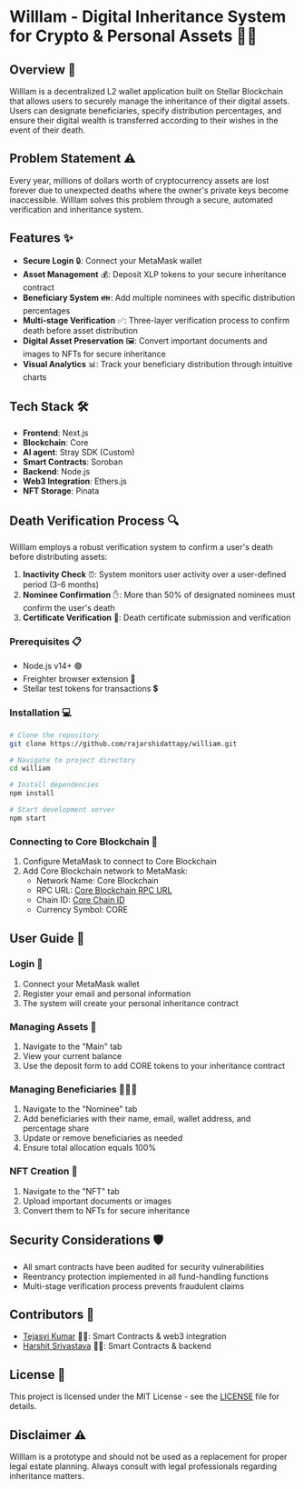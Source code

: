 # WillIam - Digital Inheritance System for Crypto & Personal Assets 🔐💼

## Overview 🌟
WillIam is a decentralized L2 wallet application built on Stellar Blockchain that allows users to securely manage the inheritance of their digital assets. Users can designate beneficiaries, specify distribution percentages, and ensure their digital wealth is transferred according to their wishes in the event of their death.

## Problem Statement ⚠️
Every year, millions of dollars worth of cryptocurrency assets are lost forever due to unexpected deaths where the owner's private keys become inaccessible. WillIam solves this problem through a secure, automated verification and inheritance system.

## Features ✨
- **Secure Login** 🔒: Connect your MetaMask wallet
- **Asset Management** 💰: Deposit XLP tokens to your secure inheritance contract
- **Beneficiary System** 👪: Add multiple nominees with specific distribution percentages
- **Multi-stage Verification** ✅: Three-layer verification process to confirm death before asset distribution
- **Digital Asset Preservation** 🖼️: Convert important documents and images to NFTs for secure inheritance
- **Visual Analytics** 📊: Track your beneficiary distribution through intuitive charts

## Tech Stack 🛠️
- **Frontend**:  Next.js 
- **Blockchain**: Core 
- **AI agent**: Stray SDK  (Custom)
- **Smart Contracts**: Soroban
- **Backend**: Node.js 
- **Web3 Integration**: Ethers.js 
- **NFT Storage**: Pinata 

## Death Verification Process 🔍
WillIam employs a robust verification system to confirm a user's death before distributing assets:

1. **Inactivity Check** ⏰: System monitors user activity over a user-defined period (3-6 months)
2. **Nominee Confirmation** ✋: More than 50% of designated nominees must confirm the user's death
3. **Certificate Verification** 📄: Death certificate submission and verification

### Prerequisites 📋
- Node.js v14+ 🟢
- Freighter browser extension 🦊
- Stellar test tokens for transactions 💲

### Installation 💻
```bash
# Clone the repository
git clone https://github.com/rajarshidattapy/william.git

# Navigate to project directory
cd william

# Install dependencies
npm install

# Start development server
npm start
```

### Connecting to Core Blockchain 🔌
1. Configure MetaMask to connect to Core Blockchain
2. Add Core Blockchain network to MetaMask:
   - Network Name: Core Blockchain
   - RPC URL: [Core Blockchain RPC URL](https://rpc.test2.btcs.network)
   - Chain ID: [Core Chain ID](1114)
   - Currency Symbol: CORE

## User Guide 📖

### Login 🔑
1. Connect your MetaMask wallet
2. Register your email and personal information
3. The system will create your personal inheritance contract

### Managing Assets 💼
1. Navigate to the "Main" tab
2. View your current balance
3. Use the deposit form to add CORE tokens to your inheritance contract

### Managing Beneficiaries 👨‍👩‍👧
1. Navigate to the "Nominee" tab
2. Add beneficiaries with their name, email, wallet address, and percentage share
3. Update or remove beneficiaries as needed
4. Ensure total allocation equals 100%

### NFT Creation 🎨
1. Navigate to the "NFT" tab
2. Upload important documents or images
3. Convert them to NFTs for secure inheritance

## Security Considerations 🛡️
- All smart contracts have been audited for security vulnerabilities
- Reentrancy protection implemented in all fund-handling functions
- Multi-stage verification process prevents fraudulent claims

## Contributors 👥
- [Tejasvi Kumar](https://github.com/sceptejas) 👨‍💻: Smart Contracts & web3 integration
- [Harshit Srivastava](https://github.com/hr-shiit) 👨‍💻: Smart Contracts & backend

## License 📄
This project is licensed under the MIT License - see the [LICENSE](LICENSE) file for details.

## Disclaimer ⚠️
WillIam is a prototype and should not be used as a replacement for proper legal estate planning. Always consult with legal professionals regarding inheritance matters.
